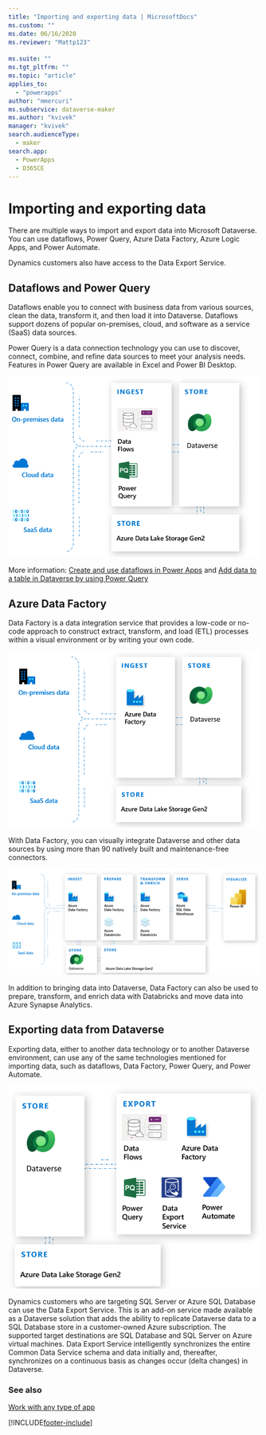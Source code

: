```yaml
---
title: "Importing and exporting data | MicrosoftDocs"
ms.custom: ""
ms.date: 06/16/2020
ms.reviewer: "Mattp123"

ms.suite: ""
ms.tgt_pltfrm: ""
ms.topic: "article"
applies_to: 
  - "powerapps"
author: "mmercuri"
ms.subservice: dataverse-maker
ms.author: "kvivek"
manager: "kvivek"
search.audienceType: 
  - maker
search.app: 
  - PowerApps
  - D365CE
---
```


# Importing and exporting data



There are multiple ways to import and export data into Microsoft Dataverse. You can use dataflows, Power Query, Azure Data Factory, Azure Logic Apps, and Power Automate.

Dynamics customers also have access to the Data Export Service.

## Dataflows and Power Query

Dataflows enable you to connect with business data from various sources, clean the data, transform it, and then load it into Dataverse. Dataflows support dozens of popular on-premises, cloud, and software as a service (SaaS) data sources.

Power Query is a data connection technology you can use to discover, connect, combine, and refine data sources to meet your analysis needs. Features in Power Query are available in Excel and Power BI Desktop. 

![Dataflows and Power Query with Dataverse.](media/dataflows-power-query-with-cds.png "Dataflows and Power Query with Dataverse")

More information: [Create and use dataflows in Power Apps](./create-and-use-dataflows.md) and [Add data to a table in Dataverse by using Power Query](/power-query/dataflows/add-data-power-query)

## Azure Data Factory

Data Factory is a data integration service that provides a low-code or no-code approach to construct extract, transform, and load (ETL) processes within a visual environment or by writing your own code. 

![Data Factory.](media/azure-data-factory.png "Data Factory")

With Data Factory, you can visually integrate Dataverse and other data sources by using more than 90 natively built and maintenance-free connectors.

![Data Factory ETL.](media/azure-data-factory-etl.png "Data Factory ETL")

In addition to bringing data into Dataverse, Data Factory can also be used to prepare, transform, and enrich data with Databricks and move data into Azure Synapse Analytics.

## Exporting data from Dataverse

Exporting data, either to another data technology or to another Dataverse environment, can use any of the same technologies mentioned for importing data, such as dataflows, Data Factory, Power Query, and Power Automate.

![Export Dataverse data methods.](media/export-cds-data.png "Export Dataverse data methods")

Dynamics customers who are targeting SQL Server or Azure SQL Database can use the Data Export Service. This is an add-on service made available as a Dataverse solution that adds the ability to replicate Dataverse data to a SQL Database store in a customer-owned Azure subscription. The supported target destinations are SQL Database and SQL Server on Azure virtual machines. Data Export Service intelligently synchronizes the entire Common
Data Service schema and data initially and, thereafter, synchronizes on a continuous basis as changes occur (delta changes) in Dataverse.

### See also

[Work with any type of app](work-with-any-type-app.md)


[!INCLUDE[footer-include](../../includes/footer-banner.md)]